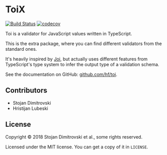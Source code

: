 # ToiX

[![Build Status](https://travis-ci.org/hf/toi.svg?branch=master)](https://travis-ci.org/hf/toi) [![codecov](https://codecov.io/gh/hf/toi/branch/master/graph/badge.svg)](https://codecov.io/gh/hf/toi)

Toi is a validator for JavaScript values written in TypeScript.

This is the extra package, where you can find different validators from the
standard ones.

It's heavily inspired by [Joi](https://github.com/hapijs/joi), but actually
uses different features from TypeScript's type system to infer the output type
of a validation schema.

See the documentation on GitHub: [github.com/hf/toi](https://github.com/hf/toi).

## Contributors

- Stojan Dimitrovski
- Hristijan Lubeski

## License

Copyright &copy; 2018 Stojan Dimitrovski et al., some rights reserved.

Licensed under the MIT license. You can get a copy of it in `LICENSE`.
